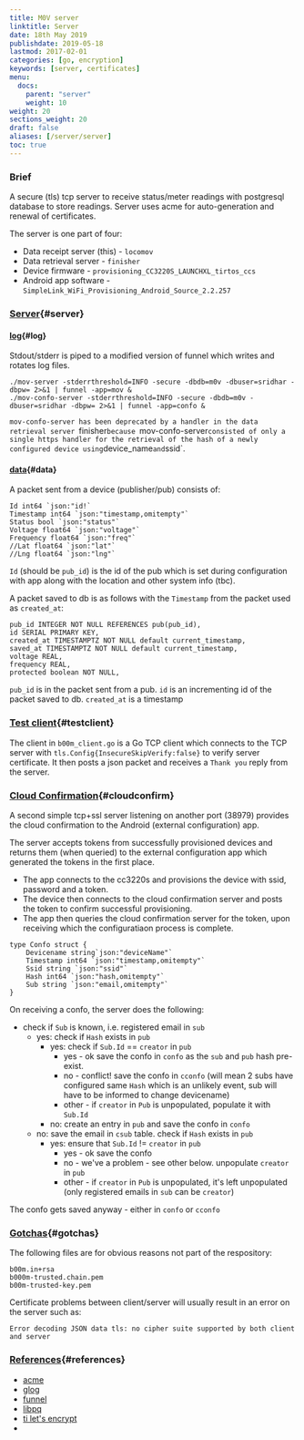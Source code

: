 ```yaml
---
title: M0V server
linktitle: Server
date: 18th May 2019
publishdate: 2019-05-18
lastmod: 2017-02-01
categories: [go, encryption]
keywords: [server, certificates]
menu:
  docs:
    parent: "server"
    weight: 10
weight: 20
sections_weight: 20
draft: false
aliases: [/server/server]
toc: true
---
```


### Brief

A secure (tls) tcp server to receive status/meter readings with postgresql database to store readings. Server uses acme for auto-generation and renewal of certificates.

The server is one part of four:

+ Data receipt server (this) - `locomov`
+ Data retrieval server - `finisher`
+ Device firmware - `provisioning_CC3220S_LAUNCHXL_tirtos_ccs`
+ Android app software - `SimpleLink_WiFi_Provisioning_Android_Source_2.2.257`

### [Server](#server){#server}

#### [log](#log){#log}

Stdout/stderr is piped to a modified version of funnel which writes and rotates log files. 

```
./mov-server -stderrthreshold=INFO -secure -dbdb=m0v -dbuser=sridhar -dbpw= 2>&1 | funnel -app=mov &
./mov-confo-server -stderrthreshold=INFO -secure -dbdb=m0v -dbuser=sridhar -dbpw= 2>&1 | funnel -app=confo &
``` 

`mov-confo-server has been deprecated by a handler in the data retrieval server `finisher` because  `mov-confo-server` consisted of only a single https handler for the retrieval of the hash of a newly configured device using `device_name` and `ssid`.

#### [data](#data){#data}

A packet sent from a device (publisher/pub) consists of:
```
Id int64 `json:"id!`
Timestamp int64 `json:"timestamp,omitempty"`
Status bool `json:"status"`
Voltage float64 `json:"voltage"`
Frequency float64 `json:"freq"`
//Lat float64 `json:"lat"`
//Lng float64 `json:"lng"`
```
`Id` (should be `pub_id`) is the id of the pub which is set during configuration with app along with the location and other system info (tbc). 

A packet saved to db is as follows with the `Timestamp` from the packet used as `created_at`:

```
pub_id INTEGER NOT NULL REFERENCES pub(pub_id),
id SERIAL PRIMARY KEY, 
created_at TIMESTAMPTZ NOT NULL default current_timestamp,
saved_at TIMESTAMPTZ NOT NULL default current_timestamp,
voltage REAL,
frequency REAL,
protected boolean NOT NULL,
```

`pub_id` is in the packet sent from a pub. `id` is an incrementing id of the packet saved to db. `created_at` is a timestamp 


### [Test client](#testclient){#testclient}

The client in `b00m_client.go` is a Go TCP client which connects to the TCP server with `tls.Config{InsecureSkipVerify:false}` to verify server certificate. It then posts a json packet and receives a `Thank you` reply from the server. 

### [Cloud Confirmation](#cloudconfirm){#cloudconfirm}

A second simple tcp+ssl server listening on another port (38979) provides the cloud confirmation to the Android (external configuration) app. 

The server accepts tokens from successfully provisioned devices and returns them (when queried) to the external configuration app which generated the tokens in the first place. 

+ The app connects to the cc3220s and provisions the device with ssid, password and a token. 
+ The device then connects to the cloud confirmation server and posts the token to confirm successful provisioning. 
+ The app then queries the cloud confirmation server for the token, upon receiving which the configuratiaon process is complete.  


```
type Confo struct {
    Devicename string`json:"deviceName"`
    Timestamp int64 `json:"timestamp,omitempty"`
    Ssid string `json:"ssid"`
    Hash int64 `json:"hash,omitempty"`
    Sub string `json:"email,omitempty"`
}
```
On receiving a confo, the server does the following: 
- check if `Sub` is known, i.e. registered email in `sub`
    - yes: check if `Hash` exists in `pub`
        - yes: check if `Sub.Id` == `creator` in `pub`
            - yes - ok save the confo in `confo` as the `sub` and `pub` hash pre-exist. 
            - no - conflict! save the confo in `cconfo` (will mean 2 subs have configured same `Hash` which is an unlikely event, sub will have to be informed to change devicename)
            - other - if `creator` in `Pub` is unpopulated, populate it with `Sub.Id`
        - no: create an entry in `pub` and save the confo in `confo`
    - no: save the email in `csub` table. check if `Hash` exists in `pub`
        - yes: ensure that `Sub.Id` != `creator` in `pub`
            - yes - ok save the confo
            - no - we've a problem - see other below. unpopulate `creator` in `pub`
            - other - if `creator` in `Pub` is unpopulated, it's left unpopulated (only registered emails in `sub` can be `creator`)

The confo gets saved anyway - either in `confo` or `cconfo`



### [Gotchas](#gotchas){#gotchas}

The following files are for obvious reasons not part of the respository:

```
b00m.in+rsa
b000m-trusted.chain.pem
b00m-trusted-key.pem
```

Certificate problems between client/server will usually result in an error on the server such as:

```
Error decoding JSON data tls: no cipher suite supported by both client and server
```

### [References](#references){#references}

+ [acme](https://godoc.org/golang.org/x/crypto/acme/)
+ [glog](https://godoc.org/github.com/golang/glog)
+ [funnel](https://github.com/agnivade/funnel)
+ [libpq](https://godoc.org/github.com/lib/pq)
+ [ti let's encrypt](https:////e2e.ti.com/support/wireless-connectivity/wifi/f/968/t/587690?tisearch=e2e-sitesearch&keymatch=letsencrypt) 
+ [](https://)

